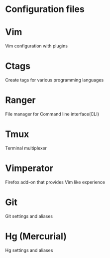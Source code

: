# Configuration files

# Vim
Vim configuration with plugins

# Ctags
Create tags for various programming languages

# Ranger
File manager for Command line interface(CLI)

# Tmux
Terminal multiplexer

# Vimperator
Firefox add-on that provides Vim like experience

# Git
Git settings and aliases

# Hg (Mercurial)
Hg settings and aliases
